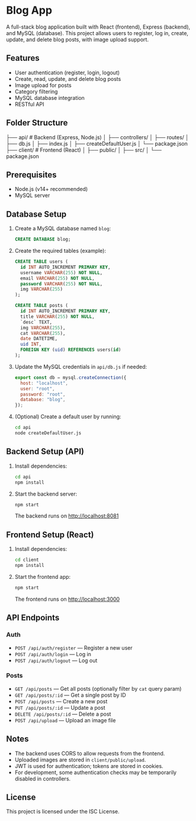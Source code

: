# Blog App

A full-stack blog application built with React (frontend), Express (backend), and MySQL (database). This project allows users to register, log in, create, update, and delete blog posts, with image upload support.

## Features
- User authentication (register, login, logout)
- Create, read, update, and delete blog posts
- Image upload for posts
- Category filtering
- MySQL database integration
- RESTful API

## Folder Structure
├── api/ # Backend (Express, Node.js)
│ ├── controllers/
│ ├── routes/
│ ├── db.js
│ ├── index.js
│ ├── createDefaultUser.js
│ └── package.json
├── client/ # Frontend (React)
│ ├── public/
│ ├── src/
│ └── package.json

## Prerequisites
- Node.js (v14+ recommended)
- MySQL server

## Database Setup
1. Create a MySQL database named `blog`:
   ```sql
   CREATE DATABASE blog;
   ```
2. Create the required tables (example):
   ```sql
   CREATE TABLE users (
     id INT AUTO_INCREMENT PRIMARY KEY,
     username VARCHAR(255) NOT NULL,
     email VARCHAR(255) NOT NULL,
     password VARCHAR(255) NOT NULL,
     img VARCHAR(255)
   );

   CREATE TABLE posts (
     id INT AUTO_INCREMENT PRIMARY KEY,
     title VARCHAR(255) NOT NULL,
     `desc` TEXT,
     img VARCHAR(255),
     cat VARCHAR(255),
     date DATETIME,
     uid INT,
     FOREIGN KEY (uid) REFERENCES users(id)
   );
   ```
3. Update the MySQL credentials in `api/db.js` if needed:
   ```js
   export const db = mysql.createConnection({
     host: "localhost",
     user: "root",
     password: "root",
     database: "blog",
   });
   ```
4. (Optional) Create a default user by running:
   ```bash
   cd api
   node createDefaultUser.js
   ```

## Backend Setup (API)
1. Install dependencies:
   ```bash
   cd api
   npm install
   ```
2. Start the backend server:
   ```bash
   npm start
   ```
   The backend runs on [http://localhost:8081](http://localhost:8081)

## Frontend Setup (React)
1. Install dependencies:
   ```bash
   cd client
   npm install
   ```
2. Start the frontend app:
   ```bash
   npm start
   ```
   The frontend runs on [http://localhost:3000](http://localhost:3000)

## API Endpoints
### Auth
- `POST /api/auth/register` — Register a new user
- `POST /api/auth/login` — Log in
- `POST /api/auth/logout` — Log out

### Posts
- `GET /api/posts` — Get all posts (optionally filter by `cat` query param)
- `GET /api/posts/:id` — Get a single post by ID
- `POST /api/posts` — Create a new post
- `PUT /api/posts/:id` — Update a post
- `DELETE /api/posts/:id` — Delete a post
- `POST /api/upload` — Upload an image file

## Notes
- The backend uses CORS to allow requests from the frontend.
- Uploaded images are stored in `client/public/upload`.
- JWT is used for authentication; tokens are stored in cookies.
- For development, some authentication checks may be temporarily disabled in controllers.

## License
This project is licensed under the ISC License.
